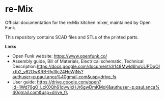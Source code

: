 # re-Mix
Official documentation for the re:Mix kitchen mixer, maintained by Open Funk.

This repository contains SCAD files and STLs of the printed parts.

**Links**
- Open Funk website: https://www.openfunk.co/
- Assembly guide, Bill of Materials, Electrical schematic, Technical Description:https://docs.google.com/document/d/148Mwld6hoUUPDqOIxtb2_v62OwKRB-Rg3lc24HeWjNs?authuser=p.paul.anca%40gmail.com&usp=drive_fs
- User guide: https://drive.google.com/open?id=1Wd76gO_LcK0Qh61dvwIxHJr6gwDmKMoK&authuser=p.paul.anca%40gmail.com&usp=drive_fs

